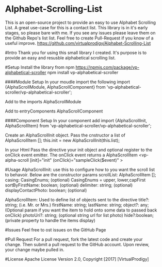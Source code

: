 # Alphabet-Scrolling-List
This is an open-source project to provide an easy to use Alphabet Scrolling List. A great use-case for this is a contact list.
This library is in it's early stages, so please bare with me. If you see any issues please leave them on the Github Repo's list list. Feel free to create Pull-Request if you know of a useful improve. 
https://github.com/virtualprodigy/Alphabet-Scrolling-List

#Intro
Thank you for using this small library I created. It's purpose is to provide an easy and resusble alphabetical scrolling list.

#Setup
Install the library from npm https://npmjs.com/package/vp-alphabetical-scroller
npm install vp-alphabetical-scroller


####Module Setup
In your moudle import the following
import {AlphaScrollModule, AlphaScrollComponent} from 'vp-alphabetical-scroller/vp-alphabetical-scroller';

Add to the imports
AlphaScrollModule

Add to entryComponents
AlphaScrollComponent

####Component Setup
In your component add
import {AlphaScrollInit, AlphaScrollItem} from 'vp-alphabetical-scroller/vp-alphabetical-scroller';

Create an AlphaScrollInit object. Pass the cnstructor a list of AlphaScrollItem [];
this.init = new AlphaScrollInit(this.list);

In your Html 
Pass the directive your init object and optional register to the onClick event emitter.  The onClick event returns a AlphaScrollItem
<vp-alpha-scroll [init]="init" (onClick)="sampleClick($event)" ></vp-alpha-scroll>

#Usage
AlphaScrollInit: use this to configure how to you want the scroll list to behavoir. Below are the constructor params
  scrollList: AlphaScrollItem [];
  casing: CasingEnums; (optional)
       CasingEnums = upper, lower,capFirst
  sortByFirstName: boolean; (optional)
  delimiter: string; (optional)
  displayContactPhoto: boolean; (optional)
  
AlphaScrollItem: Used to define list of objects sent to the directive
  title?: string; (i.e. Mr. or Mrs.)
  firstName: string;
  lastName: string;
  object?: any;  (Optional param if you want the item to hold onto some data to passed back onClick)
  photoUri?: string; (optional string url for list photo)
  hide?:boolean; (private property to handle the items display)

#Issues
Feel free to ost issues on the GitHub Page

#Pull Request
For a pull request, fork the latest code and create your change. Then submit a pull request to the GitHub account. Upon review, your change maybe pulled in.

#License 
  Apache License Version 2.0, Copyright [2017] [VirtualProdigy]
